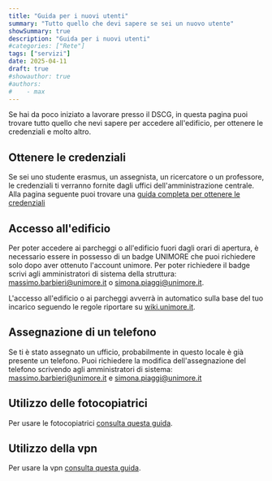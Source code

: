 ```yaml
---
title: "Guida per i nuovi utenti"
summary: "Tutto quello che devi sapere se sei un nuovo utente"
showSummary: true
description: "Guida per i nuovi utenti"
#categories: ["Rete"]
tags: ["servizi"]
date: 2025-04-11
draft: true
#showauthor: true
#authors:
#    - max
---
```

Se hai da poco iniziato a lavorare presso il DSCG, in questa pagina puoi trovare tutto quello che nevi sapere per accedere all'edificio, per ottenere le credenziali e molto altro.

## Ottenere le credenziali
Se sei uno studente erasmus, un assegnista, un ricercatore o un professore, le credenziali ti verranno fornite dagli uffici dell'amministrazione centrale. Alla pagina seguente puoi trovare una [guida completa per ottenere le credenziali](/guide/servizi/ottenere-le-credenziali/)


## Accesso all'edificio

Per poter accedere ai parcheggi o all'edificio fuori dagli orari di apertura, è necessario essere in possesso di un badge UNIMORE che puoi richiedere solo dopo aver ottenuto l'account unimore. Per poter richiedere il badge scrivi agli amministratori di sistema della struttura: massimo.barbieri@unimore.it o simona.piaggi@unimore.it.

L'accesso all'edificio o ai parcheggi avverrà in automatico sulla base del tuo incarico seguendo le regole riportare su [wiki.unimore.it](https://wiki.unimore.it/index.php/Amministrazione_ahab#I_gruppi_per_MO51).


## Assegnazione di un telefono

Se ti è stato assegnato un ufficio, probabilmente in questo locale è già presente un telefono. Puoi richiedere la modifica dell'assegnazione del telefono scrivendo agli amministratori di sistema: massimo.barbieri@unimore.it e simona.piaggi@unimore.it

## Utilizzo delle fotocopiatrici

Per usare le fotocopiatrici [consulta questa guida](/guide/servizi/fotocopiatrici/).

## Utilizzo della vpn

Per usare la vpn [consulta questa guida](/guide/rete/vpn/).
